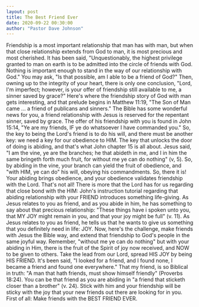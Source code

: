 ```yaml
---
layout: post
title: The Best Friend Ever
date: 2020-09-22 00:30:00
author: "Pastor Dave Johnson"
---
```


Friendship is a most important relationship that man has with man, but when that close relationship extends from God to man, it is most precious and most cherished. It has been said, "Unquestionably, the highest privilege granted to man on earth is to be admitted into the circle of friends with God. Nothing is important enough to stand in the way of our relationship with God." You may ask, "Is that possible, am I able to be a friend of God?" Then, owning up to the integrity of your heart, there is only one conclusion, "Lord, I'm imperfect; however, is your offer of friendship still available to me, a sinner saved by grace?" Here's where the friendship story of God with man gets interesting, and that prelude begins in Matthew 11:19, "The Son of Man came ... a friend of publicans and sinners." The Bible has some wonderful news for you, a friend relationship with Jesus is reserved for the repentant sinner, saved by grace. The offer of his friendship with you is found in John 15:14, "Ye are my friends, IF ye do whatsoever I have commanded you." So, the key to being the Lord's friend is to do his will, and there must be another key: we need a key for our obedience to HIM. The key that unlocks the door of doing is abiding, and that's what John chapter 15 is all about. Jesus said, "I am the vine, ye are the branches; he that abideth in me, and I in him the same bringeth forth much fruit, for without me ye can do nothing" (v, 5). So, by abiding in the vine, your branch can yield the fruit of obedience, and "with HIM, ye can do" his will, obeying his commandments. So, there it is! Your abiding brings obedience, and your obedience validates friendship with the Lord. That's not all! There is more that the Lord has for us regarding that close bond with the HIM: John's instruction tutorial regarding that abiding relationship with your FRIEND introduces something life-giving. As Jesus relates to you as friend, and as you abide in him, he has something to say about that precious relationship: "These things have i spoken unto you, that MY JOY might remain in you, and that your joy might be full" (v. 11). As Jesus relates to you as friend, he tells us that he wants to give us something that you definitely need in life: JOY. Now, here's the challenge, make friends with Jesus the Bible way, and extend that friendship to God's people in the same joyful way. Remember, "without me ye can do nothing" but with your abiding in Him, there is the fruit of the Spirit of joy now received, and NOW to be given to others. Take the lead from our Lord, spread HIS JOY by being HIS FRIEND. It's been said, "I looked for a friend, and I found none, I became a friend and found one everywhere." That my friend, is so Biblical in truth: "A man that hath friends, must show himself friendly" (Proverbs 18:24). You can be that friend as you are abiding in "a friend that sticketh closer than a brother" (v. 24). Stick with him and your friendship will be sticky with the joy that your new friends out there are looking for in you. First of all: Make friends with the BEST FRIEND EVER.
